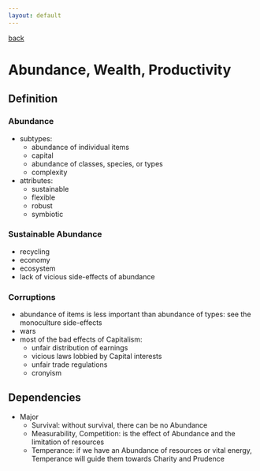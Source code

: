 ```yaml
---
layout: default
---
```

[back](./)

# Abundance, Wealth, Productivity

## Definition


### Abundance

- subtypes:
    - abundance of individual items
    - capital
    - abundance of classes, species, or types
    - complexity
- attributes:
    - sustainable
    - flexible
    - robust
    - symbiotic

### Sustainable Abundance

- recycling
- economy
- ecosystem
- lack of vicious side-effects of abundance

### Corruptions

- abundance of items is less important than abundance of types: see the monoculture side-effects
- wars
- most of the bad effects of Capitalism:
    - unfair distribution of earnings
    - vicious laws lobbied by Capital interests
    - unfair trade regulations
    - cronyism

## Dependencies

- Major
    - Survival: without survival, there can be no Abundance
    - Measurability, Competition: is the effect of Abundance and the limitation of resources
    - Temperance: if we have an Abundance of resources or vital energy, Temperance will guide them towards Charity and Prudence
